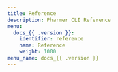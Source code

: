 ```yaml
---
title: Reference
description: Pharmer CLI Reference
menu:
  docs_{{ .version }}:
    identifier: reference
    name: Reference
    weight: 1000
menu_name: docs_{{ .version }}
---
```

